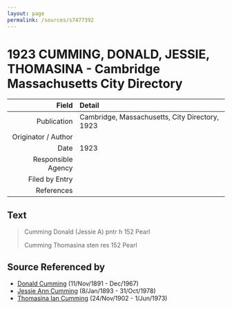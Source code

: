 ```yaml
---
layout: page
permalink: /sources/s7477392
---
```


# 1923 CUMMING, DONALD, JESSIE, THOMASINA - Cambridge Massachusetts City Directory

Field | Detail
---:|:---
Publication | Cambridge, Massachusetts, City Directory, 1923
Originator / Author | 
Date | 1923
Responsible Agency | 
Filed by Entry | 
References | 

## Text

> Cumming Donald (Jessie A) pntr h 152 Pearl
>
> Cumming Thomasina sten res 152 Pearl
>

## Source Referenced by

* [Donald Cumming](../people/@11846578@-donald-cumming-b1891-11-11-d1967-12.md) (11/Nov/1891 - Dec/1967)
* [Jessie Ann Cumming](../people/@66222886@-jessie-ann-cumming-b1893-1-8-d1978-10-31.md) (8/Jan/1893 - 31/Oct/1978)
* [Thomasina Ian Cumming](../people/@92241152@-thomasina-ian-cumming-b1902-11-24-d1973-6-1.md) (24/Nov/1902 - 1/Jun/1973)
